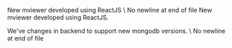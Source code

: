  New mviewer developed using ReactJS
\ No newline at end of file
 New mviewer developed using ReactJS.
 
 We've changes in backend to support new mongodb versions.
\ No newline at end of file
